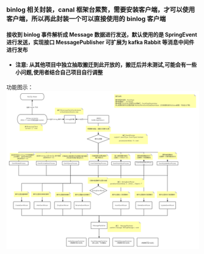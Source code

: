 ### binlog 相关封装，canal 框架台累赘，需要安装客户端，才可以使用客户端，所以再此封装一个可以直接使用的 binlog 客户端
#### 接收到 binlog 事件解析成 Message 数据进行发送，默认使用的是 SpringEvent 进行发送，实现接口 MessagePublisher 可扩展为 kafka Rabbit 等消息中间件进行发布


* #### **注意: 从其他项目中独立抽取搬迁到此开放的，搬迁后并未测试,可能会有一些小问题,使用者结合自己项目自行调整**
功能图示：
![结构图.png](%E7%BB%93%E6%9E%84%E5%9B%BE.png)